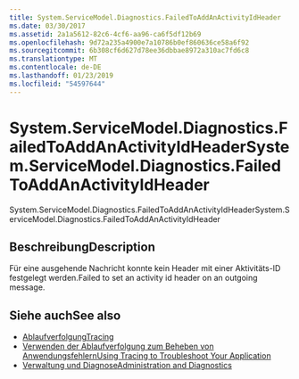 ```yaml
---
title: System.ServiceModel.Diagnostics.FailedToAddAnActivityIdHeader
ms.date: 03/30/2017
ms.assetid: 2a1a5612-82c6-4cf6-aa96-ca6f5df12b69
ms.openlocfilehash: 9d72a235a4900e7a10786b0ef860636ce58a6f92
ms.sourcegitcommit: 6b308cf6d627d78ee36dbbae8972a310ac7fd6c8
ms.translationtype: MT
ms.contentlocale: de-DE
ms.lasthandoff: 01/23/2019
ms.locfileid: "54597644"
---
```

# <a name="systemservicemodeldiagnosticsfailedtoaddanactivityidheader"></a><span data-ttu-id="7c126-102">System.ServiceModel.Diagnostics.FailedToAddAnActivityIdHeader</span><span class="sxs-lookup"><span data-stu-id="7c126-102">System.ServiceModel.Diagnostics.FailedToAddAnActivityIdHeader</span></span>
<span data-ttu-id="7c126-103">System.ServiceModel.Diagnostics.FailedToAddAnActivityIdHeader</span><span class="sxs-lookup"><span data-stu-id="7c126-103">System.ServiceModel.Diagnostics.FailedToAddAnActivityIdHeader</span></span>  
  
## <a name="description"></a><span data-ttu-id="7c126-104">Beschreibung</span><span class="sxs-lookup"><span data-stu-id="7c126-104">Description</span></span>  
 <span data-ttu-id="7c126-105">Für eine ausgehende Nachricht konnte kein Header mit einer Aktivitäts-ID festgelegt werden.</span><span class="sxs-lookup"><span data-stu-id="7c126-105">Failed to set an activity id header on an outgoing message.</span></span>  
  
## <a name="see-also"></a><span data-ttu-id="7c126-106">Siehe auch</span><span class="sxs-lookup"><span data-stu-id="7c126-106">See also</span></span>
- [<span data-ttu-id="7c126-107">Ablaufverfolgung</span><span class="sxs-lookup"><span data-stu-id="7c126-107">Tracing</span></span>](../../../../../docs/framework/wcf/diagnostics/tracing/index.md)
- [<span data-ttu-id="7c126-108">Verwenden der Ablaufverfolgung zum Beheben von Anwendungsfehlern</span><span class="sxs-lookup"><span data-stu-id="7c126-108">Using Tracing to Troubleshoot Your Application</span></span>](../../../../../docs/framework/wcf/diagnostics/tracing/using-tracing-to-troubleshoot-your-application.md)
- [<span data-ttu-id="7c126-109">Verwaltung und Diagnose</span><span class="sxs-lookup"><span data-stu-id="7c126-109">Administration and Diagnostics</span></span>](../../../../../docs/framework/wcf/diagnostics/index.md)
